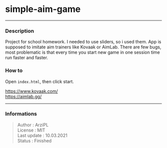 # simple-aim-game
***
### Description
Project for school homework. I needed to use sliders, so i used them. App is supposed to imitate aim trainers like Kovaak or AimLab. There are few bugs, most problematic is that every time you start new game in one session time run faster and faster.

### How to
Open `index.html`, then click start.

https://www.kovaak.com/  
https://aimlab.gg/  
***
### Informations
> Author : ArziPL  
> License : MIT  
> Last update : 10.03.2021  
> Status : Finished  
